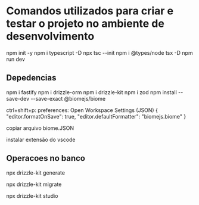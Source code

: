 # Comandos utilizados para criar e testar o projeto no ambiente de desenvolvimento

npm init -y
npm i typescript -D
npx tsc --init
npm i @types/node tsx -D
npm run dev

## Depedencias 
npm i fastify
npm i drizzle-orm
npm i drizzle-kit
npm i zod
npm install --save-dev --save-exact @biomejs/biome

ctrl+shift+p: preferences: Open Workspace Settings (JSON)
{
    "editor.formatOnSave": true,
    "editor.defaultFormatter": "biomejs.biome"
}

copiar arquivo biome.JSON

instalar extensão do vscode

## Operacoes no banco 
npx drizzle-kit generate

npx drizzle-kit migrate

npx drizzle-kit studio